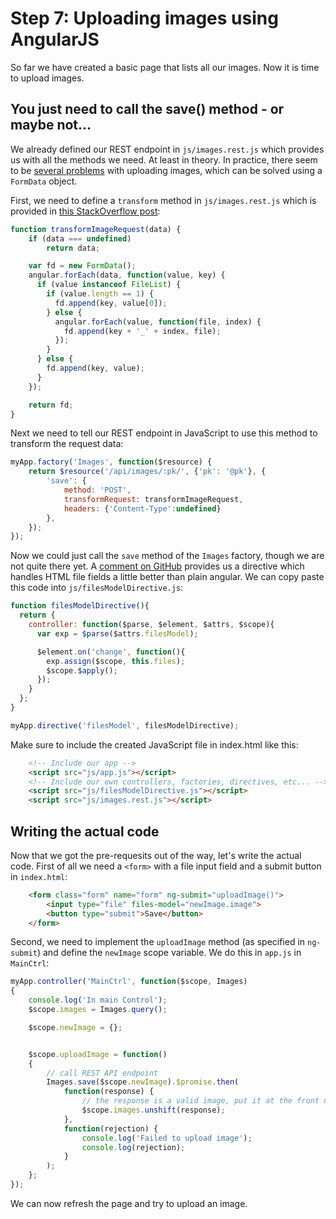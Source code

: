 # Step 7: Uploading images using AngularJS
So far we have created a basic page that lists all our images. Now it is time to upload images.

## You just need to call the save() method - or maybe not...
We already defined our REST endpoint in `js/images.rest.js` which provides us with all the methods we need.
At least in theory. In practice, there seem to be [several problems](http://stackoverflow.com/a/21115779)
with uploading images, which can be solved using a `FormData` object.

First, we need to define a `transform` method in `js/images.rest.js` which is provided in
[this StackOverflow post](http://stackoverflow.com/a/21115779):

```JavaScript
function transformImageRequest(data) {
    if (data === undefined)
        return data;

    var fd = new FormData();
    angular.forEach(data, function(value, key) {
      if (value instanceof FileList) {
        if (value.length == 1) {
          fd.append(key, value[0]);
        } else {
          angular.forEach(value, function(file, index) {
            fd.append(key + '_' + index, file);
          });
        }
      } else {
        fd.append(key, value);
      }
    });

    return fd;
}
```

Next we need to tell our REST endpoint in JavaScript to use this method to transform the request data:
```JavaScript
myApp.factory('Images', function($resource) {
    return $resource('/api/images/:pk/', {'pk': '@pk'}, {
        'save': {
            method: 'POST',
            transformRequest: transformImageRequest,
            headers: {'Content-Type':undefined}
        },
    });
});
```

Now we could just call the `save` method of the `Images` factory, though we are not quite there yet. A 
[comment on GitHub](https://github.com/angular/angular.js/issues/1375#issuecomment-21933012) provides us
a directive which handles HTML file fields a little better than plain angular. We can copy paste this code
into `js/filesModelDirective.js`:
```JavaScript
function filesModelDirective(){
  return {
    controller: function($parse, $element, $attrs, $scope){
      var exp = $parse($attrs.filesModel);

      $element.on('change', function(){
        exp.assign($scope, this.files);
        $scope.$apply();
      });
    }
  };
}

myApp.directive('filesModel', filesModelDirective);
```

Make sure to include the created JavaScript file in index.html like this:
```HTML
    <!-- Include our app -->
    <script src="js/app.js"></script>
    <!-- Include our own controllers, factories, directives, etc... -->
    <script src="js/filesModelDirective.js"></script>
    <script src="js/images.rest.js"></script>
```

## Writing the actual code
Now that we got the pre-requesits out of the way, let's write the actual code.
First of all we need a `<form>` with a file input field and a submit button in `index.html`:
```HTML
    <form class="form" name="form" ng-submit="uploadImage()">
        <input type="file" files-model="newImage.image">
        <button type="submit">Save</button>
    </form>
```

Second, we need to implement the `uploadImage` method (as specified in `ng-submit`) and define the `newImage` scope variable.
We do this in `app.js` in `MainCtrl`:
```JavaScript
myApp.controller('MainCtrl', function($scope, Images)
{
    console.log('In main Control');
    $scope.images = Images.query();

    $scope.newImage = {};


    $scope.uploadImage = function()
    {
        // call REST API endpoint
        Images.save($scope.newImage).$promise.then(
            function(response) {
                // the response is a valid image, put it at the front of the images array
                $scope.images.unshift(response);
            },
            function(rejection) {
                console.log('Failed to upload image');
                console.log(rejection);
            }
        );
    };
});
```

We can now refresh the page and try to upload an image.
